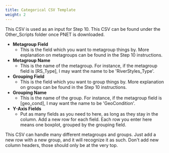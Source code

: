 ```yaml
---
title: Categorical CSV Template
weight: 2
---
```


This CSV is used as an input for Step 10. This CSV can be found under the Other_Scripts folder once PNET is downloaded.

- **Metagroup Field**
  - This is the field which you want to metagroup things by. More explanation on metagroups can be found in the Step 10 instructions.
- **Metagroup Name**
  - This is the name of the metagroup. For instance, if the metagroup field is [RS_Type], I may want the name to be 'RiverStyles_Type'.
- **Grouping Field**
  - This is the field which you want to group things by. More explanation on groups can be found in the Step 10 instructions.
- **Grouping Name**
  - This is the name of the group. For instance, if the metagroup field is [geo_cond], I may want the name to be 'GeoCondition'.
- **Y-Axis Fields**
  - Put as many fields as you need to here, as long as they stay in the column. Add a new row for each field. Each row you enter here means one boxplot, grouped by the grouping field.

This CSV can handle many different metagroups and groups. Just add a new row with a new group, and it will recognize it as such. Don't add new column headers, those should only be at the very top.